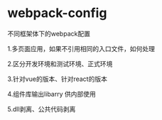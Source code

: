 # webpack-config
不同框架体下的webpack配置

1.多页面应用，如果不引用相同的入口文件，如何处理

2.区分开发环境和测试环境、正式环境

3.针对vue的版本、针对react的版本

4.组件库输出libarry 供内部使用

5.dll剥离、公共代码剥离


